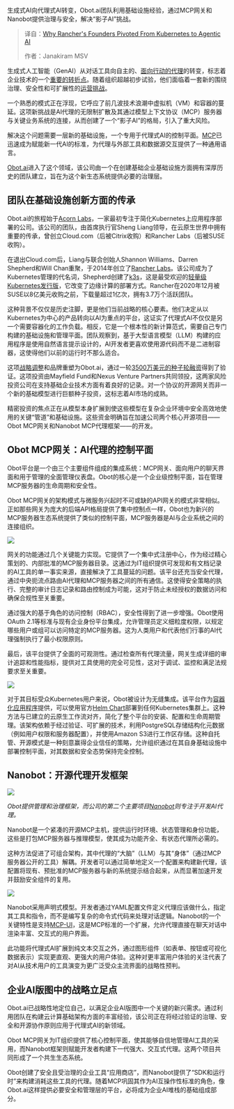 
<!--
title: Rancher创始人：为何告别Kubernetes，all in智能体AI？
cover: https://cdn.thenewstack.io/media/2025/09/85455045-obot.png
summary: 生成式AI向代理式AI转变，Obot.ai团队利用基础设施经验，通过MCP网关和Nanobot提供治理与安全，解决“影子AI”挑战。
-->

生成式AI向代理式AI转变，Obot.ai团队利用基础设施经验，通过MCP网关和Nanobot提供治理与安全，解决“影子AI”挑战。

> 译自：[Why Rancher's Founders Pivoted From Kubernetes to Agentic AI](https://thenewstack.io/why-ranchers-founders-pivoted-from-kubernetes-to-agentic-ai/)
> 
> 作者：Janakiram MSV

生成式人工智能（GenAI）从对话工具向自主的、[面向行动的代理](https://thenewstack.io/5-factors-for-predictable-autonomy-with-agentic-ai/)的转变，标志着企业技术的一个[重要的转折点](https://thenewstack.io/why-agentic-ai-orchestration-is-key-to-managing-ai-complexity/)。随着组织超越初步试验，他们面临着一套新的围绕治理、安全性和可扩展性的[运营挑战](https://thenewstack.io/how-to-build-agentic-ai-that-ships/)。

一个熟悉的模式正在浮现，它呼应了前几波技术浪潮中虚拟机（VM）和容器的蔓延。这项新挑战是AI代理的无限制扩散及其通过模型上下文协议（MCP）服务器与关键业务系统的连接，从而创建了一个“影子AI”的格局，引入了重大风险。

解决这个问题需要一层新的基础设施，一个专用于代理式AI的控制平面。[MCP](https://thenewstack.io/is-model-context-protocol-the-new-api/)已迅速成为赋能新一代AI的标准，为代理与外部工具和数据源交互提供了一种通用语言。

[Obot.ai](https://obot.ai/)进入了这个领域，该公司由一个在创建基础企业基础设施方面拥有深厚历史的团队建立，旨在为这个新生态系统提供必要的治理层。

## 团队在基础设施创新方面的传承

Obot.ai的旅程始于[Acorn Labs](https://thenewstack.io/acorn-a-lightweight-portable-paas-for-kubernetes/)，一家最初专注于简化Kubernetes上应用程序部署的公司。该公司的团队，由首席执行官Sheng Liang领导，在云原生世界中拥有重要的传承，曾创立Cloud.com（后被Citrix收购）和Rancher Labs（后被SUSE收购）。

在退出Cloud.com后，Liang与联合创始人Shannon Williams、Darren Shepherd和Will Chan重聚，于2014年创立了[Rancher Labs](https://thenewstack.io/rancher-labs-rio-an-application-deployment-engine-for-kubernetes/)。该公司成为了Kubernetes管理的代名词，Shepherd创建了[k3s](https://k3s.io/)，这是最受欢迎的[轻量级Kubernetes发行版](https://thenewstack.io/ranchers-k3s-joins-cncf-sandbox-as-first-kubernetes-distribution/)，它改变了边缘计算的部署方式。Rancher在2020年12月被SUSE以8亿美元收购之前，下载量超过1亿次，拥有3.7万个活跃团队。

这种背景不仅仅是历史注脚，更是他们当前战略的核心要素。他们决定从以Kubernetes为中心的产品转向以AI为重点的平台，这证实了代理式AI不仅仅是另一个需要容器化的工作负载。相反，它是一个根本性的新计算范式，需要自己专门构建的基础设施和管理平面。团队观察到，基于大型语言模型（LLM）构建的应用程序是使用自然语言提示设计的，AI开发者更喜欢使用源代码而不是二进制容器，这使得他们以前的运行时不那么适合。

这项[战略调整](https://obot.ai/acorn-labs-is-now-obot-ai/)和品牌重塑为Obot.ai，通过一轮[3500万美元的种子轮融资](https://obot.ai/obot-ai-secures-35m-seed-to-build-enterprise-mcp-gateway/)得到了验证。这项投资由Mayfield Fund和Nexus Venture Partners共同领投，这两家风险投资公司在支持基础企业技术方面有着良好的记录。对一个协议的开源网关而非一个新的基础模型进行巨额种子投资，这标志着AI市场的成熟。

精密投资的焦点正在从模型本身扩展到使这些模型在复杂企业环境中安全高效地使用的关键“管道”和基础设施。这些资金明确旨在加速公司两个核心开源项目——Obot MCP网关和Nanobot MCP代理框架——的开发。

## Obot MCP网关：AI代理的控制平面

Obot平台是一个由三个主要组件组成的集成系统：MCP网关、面向用户的聊天界面和用于管理的全面管理仪表盘。Obot的核心是一个企业级控制平面，旨在管理MCP服务器的生命周期和安全性。

Obot MCP网关的架构模式与微服务兴起时不可或缺的API网关的模式非常相似。正如那些网关为庞大的后端API格局提供了集中控制点一样，Obot也为新兴的MCP服务器生态系统提供了类似的控制平面，MCP服务器是AI与企业系统之间的连接组织。

[![](https://cdn.thenewstack.io/media/2025/09/f298af1b-obot-arch-1024x339.png)](https://cdn.thenewstack.io/media/2025/09/f298af1b-obot-arch-1024x339.png)

网关的功能通过几个关键能力实现。它提供了一个集中式注册中心，作为经过精心策划的、内部批准的MCP服务器目录。这通过为IT组织提供可发现和有文档记录的AI工具的单一事实来源，直接解决了工具蔓延的问题。该平台还充当安全代理，通过中央扼流点路由AI代理和MCP服务器之间的所有通信。这使得安全策略的执行、完整的审计日志记录和路由控制成为可能，这对于防止未经授权的数据访问和确保合规性至关重要。

通过强大的基于角色的访问控制（RBAC），安全性得到了进一步增强。Obot使用OAuth 2.1等标准与现有企业身份平台集成，允许管理员定义细粒度权限，以规定哪些用户或组可以访问特定的MCP服务器。这为人类用户和代表他们行事的AI代理强制执行了最小权限原则。

最后，该平台提供了全面的可观测性。通过检查所有代理流量，网关生成详细的审计追踪和性能指标，提供对工具使用的完全可见性，这对于调试、监控和满足法规要求至关重要。

[![](https://cdn.thenewstack.io/media/2025/09/6637eed9-obot-mcp-1024x556.jpg)](https://cdn.thenewstack.io/media/2025/09/6637eed9-obot-mcp-1024x556.jpg)

对于其目标受众Kubernetes用户来说，Obot被设计为无缝集成。该平台作为[容器化应用程序](https://github.com/obot-platform/obot/pkgs/container/obot)提供，可以使用官方[Helm Chart](https://github.com/obot-platform/obot/tree/main/chart)部署到任何Kubernetes集群上。这种方法与已建立的云原生工作流对齐，简化了整个平台的安装、配置和生命周期管理。该架构依赖于经过验证、可扩展的技术，利用PostgreSQL存储结构化元数据（例如用户权限和服务器配置），并使用Amazon S3进行工作区存储。这种自托管、开源模式是一种刻意赢得企业信任的策略，允许组织通过在其自身基础设施中部署控制平面，对其数据和安全态势保持完全控制。

## Nanobot：开源代理开发框架

[![](https://cdn.thenewstack.io/media/2025/09/eaa13e6f-nanobot-300x225.png)](https://cdn.thenewstack.io/media/2025/09/eaa13e6f-nanobot-300x225.png)

*Obot提供管理和治理框架，而公司的第二个主要项目[Nanobot](https://www.nanobot.ai/)则专注于开发AI代理。*

Nanobot是一个紧凑的开源MCP主机，提供运行时环境、状态管理和身份功能，这些是打包MCP服务器与推理模型，使其成为功能齐全、有状态代理所必需的。

这种方法促进了可组合架构，其中代理的“大脑”（LLM）与其“身体”（通过MCP服务器公开的工具）解耦。开发者可以通过简单地定义一个配置来构建新代理，该配置将现有、预批准的MCP服务器与新的系统提示结合起来，从而显著加速开发并鼓励安全组件的复用。

[![](https://cdn.thenewstack.io/media/2025/09/935cbb66-nanobot-1024x530.png)](https://cdn.thenewstack.io/media/2025/09/935cbb66-nanobot-1024x530.png)

Nanobot采用声明式模型。开发者通过YAML配置文件定义代理应该做什么，指定其工具和指令，而不是编写复杂的命令式代码来处理对话逻辑。Nanobot的一个关键特性是支持[MCP-UI](https://mcpui.dev/)，这是MCP标准的一个扩展，允许代理直接在聊天对话中渲染丰富、交互式的用户界面。

此功能将代理式AI扩展到纯文本交互之外，通过图形组件（如表单、按钮或可视化数据表示）实现更直观、更强大的用户体验。这种对更丰富用户体验的关注代表了对AI从技术用户的工具演变为更广泛受众主流界面的战略性预判。

## 企业AI版图中的战略立足点

Obot.ai已战略性地定位自己，以满足企业AI版图中一个关键的新兴需求。通过利用团队在构建云计算基础架构方面的丰富经验，该公司正在将经过验证的治理、安全和开源协作原则应用于代理式AI的新领域。

Obot MCP网关为IT组织提供了核心控制平面，使其能够自信地管理AI工具的采用，而Nanobot框架则赋能开发者构建下一代强大、交互式代理。这两个项目共同形成了一个共生生态系统。

Obot创建了安全且受治理的企业工具“应用商店”，而Nanobot提供了“SDK和运行时”来构建消耗这些工具的代理。随着MCP巩固其作为AI互操作性标准的角色，像Obot.ai这样提供必要安全和管理层的平台，必将成为企业AI堆栈的基础组成部分。